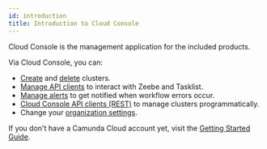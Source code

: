 ```yaml
---
id: introduction
title: Introduction to Cloud Console
---
```


Cloud Console is the management application for the included products. 

Via Cloud Console, you can:

- [Create](./manage-clusters/create-cluster.md) and [delete](./manage-clusters/delete-cluster.md) clusters.
- [Manage API clients](./manage-clusters/manage-api-clients.md) to interact with Zeebe and Tasklist.
- [Manage alerts](./manage-clusters/manage-alerts.md) to get notified when workflow errors occur.
- [Cloud Console API clients (REST)](./apis-clients/cloud-console-api-reference.md) to manage clusters programmatically.
- Change your [organization settings](./manage-organization/organization-settings.md).

If you don't have a Camunda Cloud account yet, visit the [Getting Started Guide](../../guides/getting-started/create-camunda-cloud-account.md).

